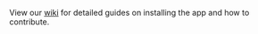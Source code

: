 View our [wiki](https://github.com/TheOdinProject/theodinproject/wiki) for detailed guides on installing the app and how to contribute.
